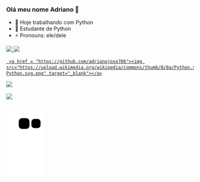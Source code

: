 ### Olá meu nome Adriano 👋  
- 🔭 Hoje trabalhando com Python
- 🌱 Estudante de Python
- ⚡ Pronouns: ele/dele 

<div>
  <a href="https://github.com/adrianojose706">
  <img height="180em" src="https://github-readme-stats.vercel.app/api?username=adrianojose706&show_icons=true&theme=midnight-purple&include_all_commits=true&count_private=true"/>
  <img height="180em" src="https://github-readme-stats.vercel.app/api/top-langs/?username=adrianojose706&layout=compact&langs_count=7&theme=midnight-purple"/>
</div>
  

     <a href = "https://github.com/adrianojose706"><img src="https://upload.wikimedia.org/wikipedia/commons/thumb/0/0a/Python.svg/2048px-Python.svg.png" target="_blank"></a>
 <a href = "mailto:adri51@outlook.com.br "><img src="https://img.shields.io/badge/-Gmail-%23333?style=for-the-badge&logo=gmail&logoColor=white" target="_blank"></a>
    
  <a href="https://www.linkedin.com/in/adriano-jos%C3%A9-582856181/" target="_blank"><img src="https://img.shields.io/badge/-LinkedIn-%230077B5?style=for-the-badge&logo=linkedin&logoColor=white" target="_blank"></a> 

  ![Snake animation](https://github.com/adrianojose706/adrianojose706/blob/output/github-contribution-grid-snake.svg)
